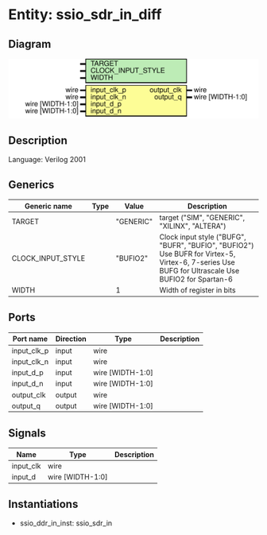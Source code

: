 # Entity: ssio_sdr_in_diff

## Diagram

![Diagram](ssio_sdr_in_diff.svg "Diagram")
## Description

Language: Verilog 2001
 
## Generics

| Generic name      | Type | Value     | Description                                                                                                                                       |
| ----------------- | ---- | --------- | ------------------------------------------------------------------------------------------------------------------------------------------------- |
| TARGET            |      | "GENERIC" | target ("SIM", "GENERIC", "XILINX", "ALTERA")                                                                                                     |
| CLOCK_INPUT_STYLE |      | "BUFIO2"  | Clock input style ("BUFG", "BUFR", "BUFIO", "BUFIO2") Use BUFR for Virtex-5, Virtex-6, 7-series Use BUFG for Ultrascale Use BUFIO2 for Spartan-6  |
| WIDTH             |      | 1         | Width of register in bits                                                                                                                         |
## Ports

| Port name   | Direction | Type             | Description |
| ----------- | --------- | ---------------- | ----------- |
| input_clk_p | input     | wire             |             |
| input_clk_n | input     | wire             |             |
| input_d_p   | input     | wire [WIDTH-1:0] |             |
| input_d_n   | input     | wire [WIDTH-1:0] |             |
| output_clk  | output    | wire             |             |
| output_q    | output    | wire [WIDTH-1:0] |             |
## Signals

| Name      | Type             | Description |
| --------- | ---------------- | ----------- |
| input_clk | wire             |             |
| input_d   | wire [WIDTH-1:0] |             |
## Instantiations

- ssio_ddr_in_inst: ssio_sdr_in
